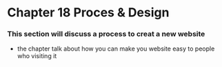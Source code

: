 # Chapter 18 Proces & Design
### This section will discuss a process to creat a new website
 * the chapter talk about how you can make you website easy to people who visiting it 
  